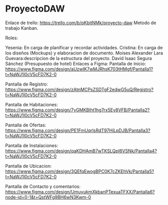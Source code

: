 # ProyectoDAW
 
Enlace de trello: https://trello.com/b/pKbitNMk/proyecto-daw Metodo de trabajo Kanban.

Roles:

Yesenia: En carga de planificar y recordar actividades.
Cristina: En carga de los diseños (Mockups) y elaboracion de documento.
Moises Alexander Lara Guevara:descripcion de la estructura del proyecto.
David Isaac Segura Sánchez (Presupuesto de hotel)
Enlaces a Figma: Pantalla de Inicio: https://www.figma.com/design/aUzwIK7wMJRhsK703tHMgf/Pantalla1?t=NaWJ1l0cV5cFD7K2-0

Pantalla de Registro: https://www.figma.com/design/zAtnMCPsZSDTgF2edwG5uQ/Registro?t=NaWJ1l0cV5cFD7K2-0

Pantalla de Habitaciones: https://www.figma.com/design/7yGMKBlht1hg7rx5Ey8VFB/Pantalla2?t=NaWJ1l0cV5cFD7K2-0

Pantalla de Ofertas: https://www.figma.com/design/PE1FmUqrlsRdT97HiLpDJB/Pantalla3?t=NaWJ1l0cV5cFD7K2-0

Pantalla de Instalaciones: https://www.figma.com/design/qaKDHAmB7wTKSLQpI6VSNk/Pantalla4?t=NaWJ1l0cV5cFD7K2-0

Pantalla de Ubicacion: https://www.figma.com/design/3QEfqEwogBPC0K7cZKEhVk/Pantalla5?t=NaWJ1l0cV5cFD7K2-0

Pantalla de Contacto y comentarios: https://www.figma.com/design/UmuyukmXkbanPTexuaTFXX/Pantalla6?node-id=0-1&t=QstWFg9BH6wN3Kwm-0
